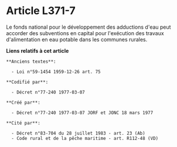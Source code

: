 # Article L371-7

Le fonds national pour le développement des adductions d'eau peut accorder des subventions en capital pour l'exécution des
travaux d'alimentation en eau potable dans les communes rurales.

**Liens relatifs à cet article**

	**Anciens textes**:

	  - Loi n°59-1454 1959-12-26 art. 75

	**Codifié par**:

	  - Décret n°77-240 1977-03-07

	**Créé par**:

	  - Décret n°77-240 1977-03-07 JORF et JONC 18 mars 1977

	**Cité par**:

	  - Décret n°83-704 du 28 juillet 1983 - art. 23 (Ab)
	  - Code rural et de la pêche maritime - art. R112-48 (VD)

